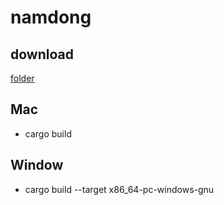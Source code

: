 # namdong

## download
[folder](https://drive.google.com/drive/folders/1mrDHk_ys4S61HxrQoX5fFicSorsbcTT8?dmr=1&ec=wgc-drive-globalnav-goto)


## Mac
- cargo build

## Window

- cargo build --target x86_64-pc-windows-gnu